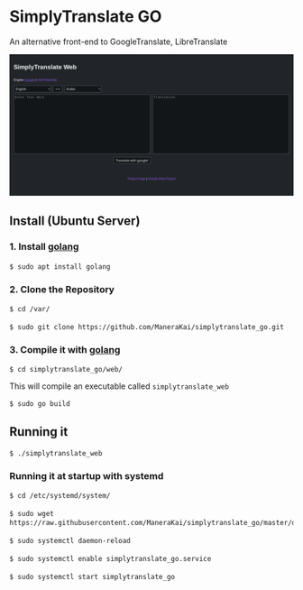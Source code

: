 # SimplyTranslate GO
An alternative front-end to GoogleTranslate, LibreTranslate

![screenshot1](./docs/screenshot1.png)

## Install (Ubuntu Server)
### 1. Install [golang](https://golang.org/)
```
$ sudo apt install golang
```

### 2. Clone the Repository
```
$ cd /var/

$ sudo git clone https://github.com/ManeraKai/simplytranslate_go.git
```

### 3. Compile it with [golang](https://golang.org/)
```
$ cd simplytranslate_go/web/
```
This will compile an executable called `simplytranslate_web`
```
$ sudo go build
```

## Running it
```
$ ./simplytranslate_web
```

### Running it at startup with systemd
```
$ cd /etc/systemd/system/

$ sudo wget https://raw.githubusercontent.com/ManeraKai/simplytranslate_go/master/docs/simplytranslate_go.service

$ sudo systemctl daemon-reload

$ sudo systemctl enable simplytranslate_go.service

$ sudo systemctl start simplytranslate_go
```